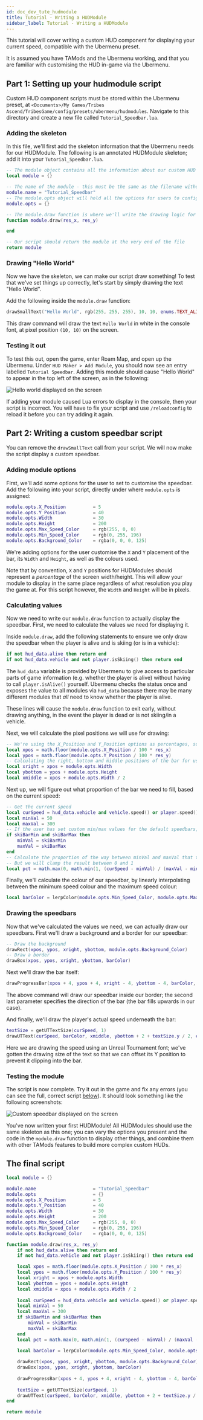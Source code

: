 ```yaml
---
id: doc_dev_tute_hudmodule
title: Tutorial - Writing a HUDModule
sidebar_label: Tutorial - Writing a HUDModule
---
```


This tutorial will cover writing a custom HUD component for displaying your current speed, compatible with the Ubermenu preset.

It is assumed you have TAMods and the Ubermenu working, and that you are familiar with customising the HUD in-game via the Ubermenu.

## Part 1: Setting up your hudmodule script

Custom HUD component scripts must be stored within the Ubermenu preset, at `<Documents>/My Games/Tribes Ascend/TribesGame/config/presets/ubermenu/hudmodules`. Navigate to this directory and create a new file called `Tutorial_Speedbar.lua`.

### Adding the skeleton

In this file, we'll first add the skeleton information that the Ubermenu needs for our HUDModule. The following is an annotated HUDModule skeleton; add it into your `Tutorial_Speedbar.lua`.

```lua
-- The module object contains all the information about our custom HUD module
local module = {}

-- The name of the module - this must be the same as the filename without .lua on the end
module.name = "Tutorial_Speedbar" 
-- The module.opts object will hold all the options for users to configure in the Ubermenu
module.opts = {}

-- The module.draw function is where we'll write the drawing logic for our module
function module.draw(res_x, res_y)

end

-- Our script should return the module at the very end of the file
return module
```

### Drawing "Hello World"

Now we have the skeleton, we can make our script draw something! To test that we've set things up correctly, let's start by simply drawing the text "Hello World".

Add the following inside the `module.draw` function:

```lua
drawSmallText("Hello World", rgb(255, 255, 255), 10, 10, enums.TEXT_ALIGN_LEFT, 0, 1)
```

This draw command will draw the text `Hello World` in white in the console font, at pixel position `(10, 10)` on the screen.

### Testing it out

To test this out, open the game, enter Roam Map, and open up the Ubermenu. Under `HUD Maker > Add Module`, you should now see an entry labelled `Tutorial Speedbar`. Adding this module should cause "Hello World" to appear in the top left of the screen, as in the following:

![Hello world displayed on the screen](assets/doc_dev_tute_hudmodule-1.png)

If adding your module caused Lua errors to display in the console, then your script is incorrect. You will have to fix your script and use `/reloadconfig` to reload it before you can try adding it again.

## Part 2: Writing a custom speedbar script

You can remove the `drawSmallText` call from your script. We will now make the script display a custom speedbar.

### Adding module options

First, we'll add some options for the user to set to customise the speedbar. Add the following into your script, directly under where `module.opts` is assigned:

```lua
module.opts.X_Position			= 5
module.opts.Y_Position			= 40
module.opts.Width		    	= 30
module.opts.Height				= 200
module.opts.Max_Speed_Color 	= rgb(255, 0, 0)
module.opts.Min_Speed_Color		= rgb(0, 255, 196)
module.opts.Background_Color 	= rgba(0, 0, 0, 125)
```

We're adding options for the user customise the `X` and `Y` placement of the bar, its `Width` and `Height`, as well as the colours used.

Note that by convention, `X` and `Y` positions for HUDModules should represent a _percentage_ of the screen width/height. This will allow your module to display in the same place regardless of what resolution you play the game at. For this script however, the `Width` and `Height` will be in pixels.

### Calculating values

Now we need to write our `module.draw` function to actually display the speedbar. First, we need to calculate the values we need for displaying it.

Inside `module.draw`, add the following statements to ensure we only draw the speedbar when the player is alive and is skiing (or is in a vehicle):

```lua
if not hud_data.alive then return end
if not hud_data.vehicle and not player.isSkiing() then return end
```

The `hud_data` variable is provided by Ubermenu to give access to particular parts of game information (e.g. whether the player is alive) without having to call `player.isAlive()` yourself. Ubermenu checks the status once and exposes the value to all modules via `hud_data` because there may be many different modules that _all_ need to know whether the player is alive.

These lines will cause the `module.draw` function to exit early, without drawing anything, in the event the player is dead or is not skiing/in a vehicle.

Next, we will calculate the pixel positions we will use for drawing:

```lua
-- We're using the X_Position and Y_Position options as percentages, so we need to calculate the pixel values for them
local xpos = math.floor(module.opts.X_Position / 100 * res_x)
local ypos = math.floor(module.opts.Y_Position / 100 * res_y)
-- Calculating the right, bottom and middle positions of the bar for use in drawing
local xright = xpos + module.opts.Width
local ybottom = ypos + module.opts.Height
local xmiddle = xpos + module.opts.Width / 2
```

Next up, we will figure out what proportion of the bar we need to fill, based on the current speed:

```lua
-- Get the current speed
local curSpeed = hud_data.vehicle and vehicle.speed() or player.speed()
local minVal = 50
local maxVal = 300
-- If the user has set custom min/max values for the default speedbars, let's use those
if skiBarMin and skiBarMax then
    minVal = skiBarMin
    maxVal = skiBarMax
end
-- Calculate the proportion of the way between minVal and maxVal that the player's speed is
-- But we will clamp the result between 0 and 1	
local pct = math.max(0, math.min(1, (curSpeed - minVal) / (maxVal - minVal)))
```

Finally, we'll calculate the colour of our speedbar, by linearly interpolating between the minimum speed colour and the maximum speed colour:

```lua
local barColor = lerpColor(module.opts.Min_Speed_Color, module.opts.Max_Speed_Color, pct)
```

### Drawing the speedbars

Now that we've calculated the values we need, we can actually draw our speedbars. First we'll draw a background and a border for our speedbar:

```lua
-- Draw the background
drawRect(xpos, ypos, xright, ybottom, module.opts.Background_Color)
-- Draw a border
drawBox(xpos, ypos, xright, ybottom, barColor)
```

Next we'll draw the bar itself:

```lua
drawProgressBar(xpos + 4, ypos + 4, xright - 4, ybottom - 4, barColor, 0, pct)
```

The above command will draw our speedbar inside our border; the second last parameter specifies the direction of the bar (the bar fills upwards in our case).

And finally, we'll draw the player's actual speed underneath the bar:

```lua
textSize = getUTTextSize(curSpeed, 1)
drawUTText(curSpeed, barColor, xmiddle, ybottom + 2 + textSize.y / 2, enums.TEXT_ALIGN_CENTER, 1, 1)
```

Here we are drawing the speed using an Unreal Tournament font; we've gotten the drawing size of the text so that we can offset its Y position to prevent it clipping into the bar.

### Testing the module

The script is now complete. Try it out in the game and fix any errors (you can see the full, correct script [below](#the-final-script)). It should look something like the following screenshots:

![Custom speedbar displayed on the screen](assets/doc_dev_tute_hudmodule-2.png)

You've now written your first HUDModule! All HUDModules should use the same skeleton as this one; you can vary the options you present and the code in the `module.draw` function to display other things, and combine them with other TAMods features to build more complex custom HUDs.

## The final script

```lua
local module = {}

module.name             		= "Tutorial_Speedbar"
module.opts            			= {}
module.opts.X_Position			= 5
module.opts.Y_Position			= 40
module.opts.Width		    	= 30
module.opts.Height				= 200
module.opts.Max_Speed_Color 	= rgb(255, 0, 0)
module.opts.Min_Speed_Color		= rgb(0, 255, 196)
module.opts.Background_Color 	= rgba(0, 0, 0, 125)

function module.draw(res_x, res_y)
	if not hud_data.alive then return end
	if not hud_data.vehicle and not player.isSkiing() then return end

	local xpos = math.floor(module.opts.X_Position / 100 * res_x)
	local ypos = math.floor(module.opts.Y_Position / 100 * res_y)
	local xright = xpos + module.opts.Width
	local ybottom = ypos + module.opts.Height
	local xmiddle = xpos + module.opts.Width / 2
	
	local curSpeed = hud_data.vehicle and vehicle.speed() or player.speed()
	local minVal = 50
	local maxVal = 300
	if skiBarMin and skiBarMax then
		minVal = skiBarMin
		maxVal = skiBarMax
	end	
	local pct = math.max(0, math.min(1, (curSpeed - minVal) / (maxVal - minVal)))

	local barColor = lerpColor(module.opts.Min_Speed_Color, module.opts.Max_Speed_Color, pct)
	
	drawRect(xpos, ypos, xright, ybottom, module.opts.Background_Color)
	drawBox(xpos, ypos, xright, ybottom, barColor)
	
	drawProgressBar(xpos + 4, ypos + 4, xright - 4, ybottom - 4, barColor, 0, pct)
	
	textSize = getUTTextSize(curSpeed, 1)
	drawUTText(curSpeed, barColor, xmiddle, ybottom + 2 + textSize.y / 2, enums.TEXT_ALIGN_CENTER, 1, 1)
end

return module
```
